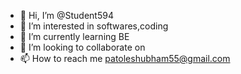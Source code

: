 - 👋 Hi, I’m @Student594
- 👀 I’m interested in softwares,coding
- 🌱 I’m currently learning BE
- 💞️ I’m looking to collaborate on 
- 📫 How to reach me patoleshubham55@gmail.com

<!---
Student594/Student594 is a ✨ special ✨ repository because its `README.md` (this file) appears on your GitHub profile.
You can click the Preview link to take a look at your changes.
--->
